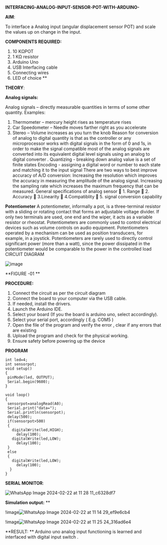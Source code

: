 **INTERFACING-ANALOG-INPUT-SENSOR-POT-WITH-ARDUINO-**





**AIM**: 

To interface a Analog  input (angular displacement sensor POT) and scale the values up on change in the input.


**COMPONENTS REQUIRED:**
1.	10 KΩPOT
2.	1 KΩ resistor 
3.	Arduino Uno 
4.	USB Interfacing cable 
5.	Connecting wires 
6.	LED of choice 
**


**THEORY**: 

**Analog signals:**

Analog signals – directly measurable quantities in terms of some other quantity.
Examples:
1. Thermometer – mercury height rises as temperature rises
2. Car Speedometer – Needle moves farther right as you accelerate
3. Stereo – Volume increases as you turn the knob
Reason for conversion of analog to digital quantity is that as the controller or any microprocessor works with digital signals in the form of 0 and 1s, in order to make the signal compatible  most of the analog signals are converted into its equivalent digital level signals using an analog to digital converter .
Quantizing - breaking down analog value is a set of finite states
Encoding - assigning a digital word or number to each state and matching it to the input signal
 There are two ways to best improve accuracy of A/D conversion:
Increasing the resolution which improves the accuracy in measuring the amplitude of the analog signal.
Increasing the sampling rate which increases the maximum frequency that can be measured.
General specifications of analog sensor
	1. Range
	2. Accuracy
	3.Linearity
	4.Compatiblity
	5. signal conversion capability

**Potentiometer**
A potentiometer, informally a pot, is a three-terminal resistor with a sliding or rotating contact that forms an adjustable voltage divider. If only two terminals are used, one end and the wiper, it acts as a variable resistor or rheostat.
Potentiometers are commonly used to control electrical devices such as volume controls on audio equipment. Potentiometers operated by a mechanism can be used as position transducers, for example, in a joystick. Potentiometers are rarely used to directly control significant power (more than a watt), since the power dissipated in the potentiometer would be comparable to the power in the controlled load
CIRCUIT DIAGRAM





![image](https://user-images.githubusercontent.com/36288975/163530788-eec3cdc3-95e8-4d2d-8349-6d0ea4c9439c.png)

**FIGURE -01
**

**PROCEDURE:**

1.	Connect the circuit as per the circuit diagram 
2.	Connect the board to your computer via the USB cable.
3.	If needed, install the drivers.
4.	Launch the Arduino IDE.
5.	Select your board (If you the board is arduino uno, select accordingly).
6.	Select your serial port, accordingly ( E.g. COM5 )
7.	Open the file of the program  and verify the error , clear if any errors that are existing 
8.	Upload the program and check for the physical working. 
9.	Ensure safety before powering up the device 



**PROGRAM** 
 ```
int led=4;
int sensorpot;
void setup()
{
  pinMode(led, OUTPUT);
  Serial.begin(9600);
}

void loop()
{
  sensorpot=analogRead(A0);
  Serial.print("data=");
  Serial.println(sensorpot);
  delay(500);
  if(sensorpot>500)
  {
    digitalWrite(led,HIGH);
      delay(100);
    digitalWrite(led,LOW);
      delay(100);
  }
  else
  {
    digitalWrite(led,LOW);
      delay(100);
  }
}
```

**SERIAL MONITOR**:

![WhatsApp Image 2024-02-22 at 11 28 11_c6328df7](https://github.com/Jeecikasrina23013947/EXPERIMENT-NO--02-INTERFACING-ANALOG-INPUT-SENSOR-POT-WITH-ARDUINO-/assets/148515300/1abb6029-1a0f-4834-998c-4e77e2c1c21d)


**Simulation output:**
**

!image![WhatsApp Image 2024-02-22 at 11 14 29_ef9e6cb4](https://github.com/Jeecikasrina23013947/EXPERIMENT-NO--02-INTERFACING-ANALOG-INPUT-SENSOR-POT-WITH-ARDUINO-/assets/148515300/5217faa7-4d1f-4d92-bc87-db2f25f07914)


!image![WhatsApp Image 2024-02-22 at 11 25 24_316ad6e4](https://github.com/Jeecikasrina23013947/EXPERIMENT-NO--02-INTERFACING-ANALOG-INPUT-SENSOR-POT-WITH-ARDUINO-/assets/148515300/b16288b0-eec4-40b8-b579-fbe7421a6681)



**RESULT:
** 
Arduino uno analog input functioning is learned and interfaced with digital input switch .
